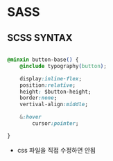 # SASS

## SCSS SYNTAX

```css

@minxin button-base() {
    @include typography(button);

    display:inline-flex;
    position:relative;
    height: $button-height;
    border:none;
    vertival-align:middle;

    &:hover 
        cursor:pointer;

}

```

- css 파일을 직접 수정하면 안됨
